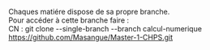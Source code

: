 Chaques matiére dispose de sa propre branche.  
Pour accéder à cette branche faire :  
CN : git clone --single-branch --branch calcul-numerique https://github.com/Masangue/Master-1-CHPS.git
